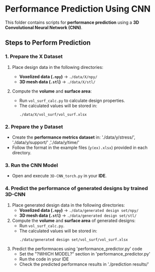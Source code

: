 # Performance Prediction Using CNN

This folder contains scripts for **performance prediction** using a **3D Convolutional Neural Network (CNN)**.

## Steps to Perform Prediction

### 1. Prepare the **X Dataset**
1. Place design data in the following directories:
   - **Voxelized data (`.npy`)** → `./data/X/npy/`
   - **3D mesh data (`.stl`)** → `./data/X/stl/`

2. Compute the **volume** and **surface area**:
   - Run `vol_surf_calc.py` to calculate design properties.
   - The calculated values will be stored in:
     ```
     ./data/X/vol_surf/vol_surf.xlsx
     ```
### 2. Prepare the **y Dataset**
- Create the **performance metrics dataset** in: './data/y/stress/', './data/y/support/' ,'./data/y/time/'
- Follow the format in the example files (`y(ex).xlsx`) provided in each directory.
### 3. Run the CNN Model
- Open and execute `3D-CNN_torch.py` in your **IDE**.
### 4. Predict the performance of generated designs by trained 3D-CNN
1. Place generated design data in the following directories:
   - **Voxelized data (`.npy`)** → `./data/generated design set/npy/`
   - **3D mesh data (`.stl`)** → `./data/generated design set/stl/`
2. Compute the **volume** and **surface area** of generated designs:
   - Run `vol_surf_calc.py`.
   - The calculated values will be stored in:
     ```
     ./data/generated design set/vol_surf/vol_surf.xlsx
     ```
3. Predict the performnaces using 'performance_predictor.py' code
   - Set the "?WHICH MODEL?" section in 'performance_predictor.py' 
   - Run the code in your IDE
   - Check the predicted performance results in './prediction results/'
